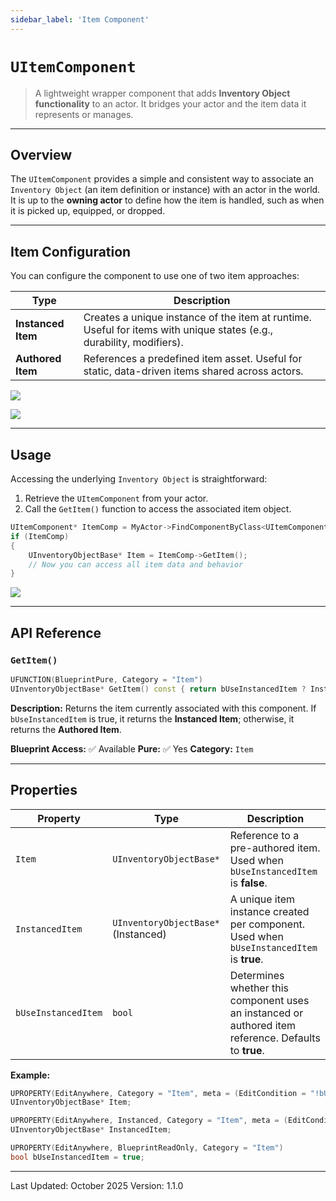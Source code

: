 ```yaml
---
sidebar_label: 'Item Component'
---
```


# `UItemComponent`

> A lightweight wrapper component that adds **Inventory Object functionality** to an actor.
> It bridges your actor and the item data it represents or manages.

---

## Overview

The `UItemComponent` provides a simple and consistent way to associate an `Inventory Object` (an item definition or instance) with an actor in the world.
It is up to the **owning actor** to define how the item is handled, such as when it is picked up, equipped, or dropped.

---

## Item Configuration

You can configure the component to use one of two item approaches:

| Type               | Description                                                                                                          |
| ------------------ | -------------------------------------------------------------------------------------------------------------------- |
| **Instanced Item** | Creates a unique instance of the item at runtime. Useful for items with unique states (e.g., durability, modifiers). |
| **Authored Item**  | References a predefined item asset. Useful for static, data-driven items shared across actors.                       |

![](Images/ItemComponent/InstancedItemComponent.png)

![](Images/ItemComponent/AuthoredItemComponent.png)

---

## Usage

Accessing the underlying `Inventory Object` is straightforward:

1. Retrieve the `UItemComponent` from your actor.
2. Call the `GetItem()` function to access the associated item object.

```cpp
UItemComponent* ItemComp = MyActor->FindComponentByClass<UItemComponent>();
if (ItemComp)
{
    UInventoryObjectBase* Item = ItemComp->GetItem();
    // Now you can access all item data and behavior
}
```

![](Images/ItemComponent/AddItemComponent.png)

---

## API Reference

### `GetItem()`

```cpp
UFUNCTION(BlueprintPure, Category = "Item")
UInventoryObjectBase* GetItem() const { return bUseInstancedItem ? InstancedItem : Item; }
```

**Description:**
Returns the item currently associated with this component.
If `bUseInstancedItem` is true, it returns the **Instanced Item**; otherwise, it returns the **Authored Item**.

**Blueprint Access:** ✅ Available
**Pure:** ✅ Yes
**Category:** `Item`

---

## Properties

| Property            | Type                                | Description                                                                                           |
| ------------------- | ----------------------------------- | ----------------------------------------------------------------------------------------------------- |
| `Item`              | `UInventoryObjectBase*`             | Reference to a pre-authored item. Used when `bUseInstancedItem` is **false**.                         |
| `InstancedItem`     | `UInventoryObjectBase*` (Instanced) | A unique item instance created per component. Used when `bUseInstancedItem` is **true**.              |
| `bUseInstancedItem` | `bool`                              | Determines whether this component uses an instanced or authored item reference. Defaults to **true**. |

**Example:**

```cpp
UPROPERTY(EditAnywhere, Category = "Item", meta = (EditCondition = "!bUseInstancedItem", EditConditionHides))
UInventoryObjectBase* Item;

UPROPERTY(EditAnywhere, Instanced, Category = "Item", meta = (EditCondition = "bUseInstancedItem", EditConditionHides))
UInventoryObjectBase* InstancedItem;

UPROPERTY(EditAnywhere, BlueprintReadOnly, Category = "Item")
bool bUseInstancedItem = true;
```

---
Last Updated: October 2025
Version: 1.1.0
